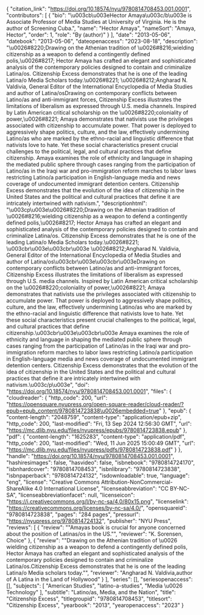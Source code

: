 {
   "citation_link": "https://doi.org/10.18574/nyu/9780814708453.001.0001",
   "contributors": [
     {
       "bio": "\u003cb\u003eHector Amaya\u003c/b\u003e is Associate Professor of Media Studies at University of Virginia. He is the author of Screening Cuba.",
       "name": "Hector Amaya",
       "nameSort": "Amaya, Hector",
       "order": 1,
       "role": "By (author)"
     }
   ],
   "date": "2013-05-06",
   "datebook": "2013-05-06",
   "dateopenaccess": "2023-08-18",
   "description": "\u0026#8220;Drawing on the Athenian tradition of \u0026#8216;wielding citizenship as a  weapon to defend a contingently defined polis,\u0026#8217; Hector Amaya has crafted  an elegant and sophisticated analysis of the contemporary policies  designed to contain and criminalize Latina/os.  Citizenship Excess demonstrates that he is one of the leading Latina/o Media Scholars today.\u0026#8221;  \u0026#8212;Angharad N. Valdivia, General Editor of the International Encyclopedia of Media Studies and author of Latina/osDrawing on contemporary conflicts between Latino/as and anti-immigrant forces, Citizenship Excess  illustrates the limitations of liberalism as expressed through U.S.  media channels. Inspired by Latin American critical scholarship on the  \u0026#8220;coloniality of power,\u0026#8221; Amaya demonstrates that nativists use the  privileges associated with citizenship to accumulate power.  That power  is deployed to aggressively shape politics, culture, and the law,  effectively undermining Latino/as who are marked by the ethno-racial and  linguistic difference that nativists love to hate. Yet these social  characteristics present crucial challenges to the political, legal, and  cultural practices that define citizenship. Amaya  examines the role of ethnicity and language in shaping the mediated  public sphere through cases ranging from the participation of Latino/as  in the Iraqi war and pro-immigration reform marches to labor laws  restricting Latino/a participation in English-language media and news  coverage of undocumented immigrant detention centers. Citizenship Excess  demonstrates that the evolution of the idea of citizenship in the  United States and the political and cultural practices that define it  are intricately intertwined with nativism.",
   "descriptionhtml": "\u003cp\u003e\u0026#8220;Drawing on the Athenian tradition of \u0026#8216;wielding citizenship as a  weapon to defend a contingently defined polis,\u0026#8217; Hector Amaya has crafted  an elegant and sophisticated analysis of the contemporary policies  designed to contain and criminalize Latina/os.  Citizenship Excess demonstrates that he is one of the leading Latina/o Media Scholars today.\u0026#8221; \u003cbr\u003e\u003cbr\u003e \u0026#8212;Angharad N. Valdivia, General Editor of the International Encyclopedia of Media Studies and author of Latina/os\u003cbr\u003e\u003cbr\u003eDrawing on contemporary conflicts between Latino/as and anti-immigrant forces, Citizenship Excess  illustrates the limitations of liberalism as expressed through U.S.  media channels. Inspired by Latin American critical scholarship on the  \u0026#8220;coloniality of power,\u0026#8221; Amaya demonstrates that nativists use the  privileges associated with citizenship to accumulate power.  That power  is deployed to aggressively shape politics, culture, and the law,  effectively undermining Latino/as who are marked by the ethno-racial and  linguistic difference that nativists love to hate. Yet these social  characteristics present crucial challenges to the political, legal, and  cultural practices that define citizenship.\u003cbr\u003e\u003cbr\u003e Amaya  examines the role of ethnicity and language in shaping the mediated  public sphere through cases ranging from the participation of Latino/as  in the Iraqi war and pro-immigration reform marches to labor laws  restricting Latino/a participation in English-language media and news  coverage of undocumented immigrant detention centers. Citizenship Excess  demonstrates that the evolution of the idea of citizenship in the  United States and the political and cultural practices that define it  are intricately intertwined with nativism.\u003c/p\u003e",
   "doi": "https://doi.org/10.18574/nyu/9780814708453.001.0001",
   "files": {
     "cloudreader": {
       "http_code": 200,
       "url": "https://opensquare.nyupress.org/open-square-reader/cloud-reader/?epub=epub_content/9780814723838\u0026embedded=true"
     },
     "epub": {
       "content-length": "2048759",
       "content-type": "application/epub+zip",
       "http_code": 200,
       "last-modified": "Fri, 13 Sep 2024 12:56:30 GMT",
       "url": "https://mc.dlib.nyu.edu/files/nyupress/epubs/9780814723838.epub"
     },
     "pdf": {
       "content-length": "1625283",
       "content-type": "application/pdf",
       "http_code": 200,
       "last-modified": "Wed, 11 Jun 2025 15:00:49 GMT",
       "url": "https://mc.dlib.nyu.edu/files/nyupress/pdfs/9780814723838.pdf"
     }
   },
   "handle": "https://doi.org/10.18574/nyu/9780814708453.001.0001",
   "hashiresimages": false,
   "hasvideo": false,
   "isbnebook": "9780814724170",
   "isbnhardcover": "9780814708453",
   "isbnlibrary": "9780814723838",
   "isbnpaperback": "9780814724132",
   "isdownloadable": true,
   "language": "eng",
   "license": "Creative Commons Attribution-NonCommercial-ShareAlike 4.0 International License",
   "licenseabbreviation": "CC BY-NC-SA",
   "licenseabbreviationfacet": null,
   "licenseicon": "https://i.creativecommons.org/l/by-nc-sa/4.0/80x15.png",
   "licenselink": "https://creativecommons.org/licenses/by-nc-sa/4.0/",
   "opensquareid": "9780814723838",
   "pages": "284 pages",
   "pressurl": "https://nyupress.org/9780814724132",
   "publisher": "NYU Press",
   "reviews": [
     {
       "review": "\"Amayas book is crucial for anyone concerned about the position of Latinas/os in the US.\"",
       "reviewer": "K. Sorensen, Choice"
     },
     {
       "review": "\"Drawing on the Athenian tradition of \u0026 wielding citizenship as a weapon to defend a contingently defined polis, Hector Amaya has crafted an elegant and sophisticated analysis of the contemporary policies designed to contain and criminalize Latina/os.Citizenship Excess demonstrates that he is one of the leading Latina/o Media scholars today.\"",
       "reviewer": "Angharad N. Valdivia,author of A Latina in the Land of Hollywood"
     }
   ],
   "series": [],
   "seriesopenaccess": [],
   "subjects": [
     "American Studies",
     "latino-a-studies",
     "Media \u0026 Technology"
   ],
   "subtitle": "Latino/as, Media, and the Nation",
   "title": "Citizenship Excess",
   "titlegroupid": "9780814708453",
   "titlesort": "Citizenship Excess",
   "yearbook": "2013",
   "yearopenaccess": "2023"
 }
